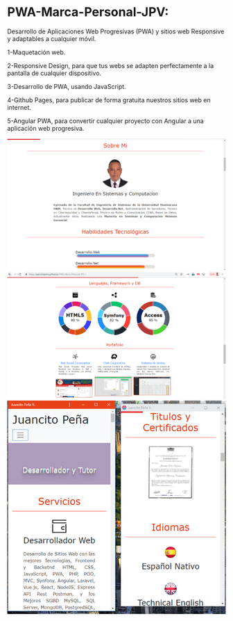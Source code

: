 # PWA-Marca-Personal-JPV:
Desarrollo de Aplicaciones Web Progresivas (PWA) y sitios web Responsive y adaptables a cualquier móvil.

1-Maquetación web.

2-Responsive Design, para que tus webs se adapten perfectamente a la pantalla de cualquier dispositivo.

3-Desarrollo de PWA, usando JavaScript.

4-Github Pages, para publicar de forma gratuita nuestros sitios web en internet.

5-Angular PWA, para convertir cualquier proyecto con Angular a una aplicación web progresiva.

![](img/Portada1.png)
![](img/Portada2.png)
![](img/Portada3.png)

